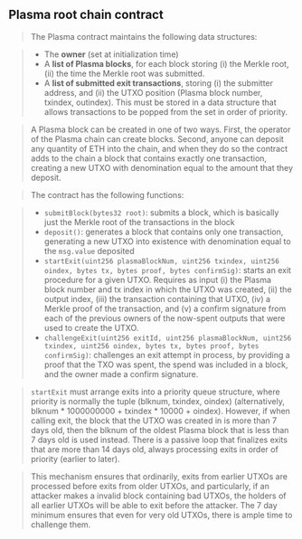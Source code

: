 ## Plasma root chain contract


> The Plasma contract maintains the following data structures:

> * The **owner** (set at initialization time)
> * A **list of Plasma blocks**, for each block storing (i) the Merkle root, (ii) the time the Merkle root was submitted.
> * A **list of submitted exit transactions**, storing (i) the submitter address, and (ii) the UTXO position (Plasma block number, txindex, outindex). This must be stored in a data structure that allows transactions to be popped from the set in order of priority.

> A Plasma block can be created in one of two ways. First, the operator of the Plasma chain can create blocks. Second, anyone can deposit any quantity of ETH into the chain, and when they do so the contract adds to the chain a block that contains exactly one transaction, creating a new UTXO with denomination equal to the amount that they deposit.

> The contract has the following functions:

> * `submitBlock(bytes32 root)`: submits a block, which is basically just the Merkle root of the transactions in the block
> * `deposit()`: generates a block that contains only one transaction, generating a new UTXO into existence with denomination equal to the `msg.value` deposited
> * `startExit(uint256 plasmaBlockNum, uint256 txindex, uint256 oindex, bytes tx, bytes proof, bytes confirmSig)`: starts an exit procedure for a given UTXO. Requires as input (i) the Plasma block number and tx index in which the UTXO was created, (ii) the output index, (iii) the transaction containing that UTXO, (iv) a Merkle proof of the transaction, and (v) a confirm signature from each of the previous owners of the now-spent outputs that were used to create the UTXO.
> * `challengeExit(uint256 exitId, uint256 plasmaBlockNum, uint256 txindex, uint256 oindex, bytes tx, bytes proof, bytes confirmSig)`: challenges an exit attempt in process, by providing a proof that the TXO was spent, the spend was included in a block, and the owner made a confirm signature.

> `startExit` must arrange exits into a priority queue structure, where priority is normally the tuple (blknum, txindex, oindex) (alternatively, blknum * 1000000000 + txindex * 10000 + oindex). However, if when calling exit, the block that the UTXO was created in is more than 7 days old, then the blknum of the oldest Plasma block that is less than 7 days old is used instead. There is a passive loop that finalizes exits that are more than 14 days old, always processing exits in order of priority (earlier to later).

> This mechanism ensures that ordinarily, exits from earlier UTXOs are processed before exits from older UTXOs, and particularly, if an attacker makes a invalid block containing bad UTXOs, the holders of all earlier UTXOs will be able to exit before the attacker. The 7 day minimum ensures that even for very old UTXOs, there is ample time to challenge them.
